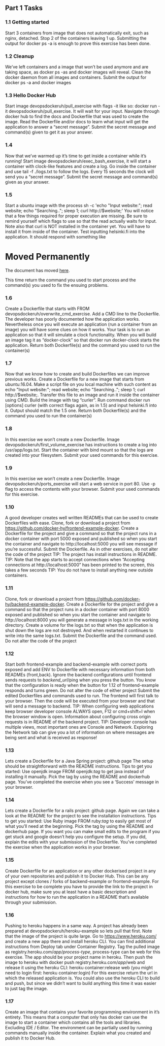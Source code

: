 ## Part 1 Tasks

### 1.1 Getting started

Start 3 containers from image that does not automatically exit, such as nginx, detached.
Stop 2 of the containers leaving 1 up.
Submitting the output for docker ps -a is enough to prove this exercise has been done.

### 1.2 Cleanup

We’ve left containers and a image that won’t be used anymore and are taking space, as docker ps -as and docker images will reveal.
Clean the docker daemon from all images and containers.
Submit the output for docker ps -a and docker images

### 1.3 Hello Docker Hub

Start image devopsdockeruh/pull_exercise with flags -it like so: docker run -it devopsdockeruh/pull_exercise. It will wait for your input. 
Navigate through docker hub to find the docs and Dockerfile that was used to create the image.
Read the Dockerfile and/or docs to learn what input will get the application to answer a “secret message”.
Submit the secret message and command(s) given to get it as your answer.

### 1.4
Now that we’ve warmed up it’s time to get inside a container while it’s running!
Start image devopsdockeruh/exec_bash_exercise, it will start a container with clock-like features and create a log. 
Go inside the container and use tail -f ./logs.txt to follow the logs. Every 15 seconds the clock will send you a “secret message”.
Submit the secret message and command(s) given as your answer.

### 1.5
Start a ubuntu image with the process sh -c 'echo "Input website:"; read website; echo "Searching.."; sleep 1; curl http://$website;'
You will notice that a few things required for proper execution are missing. Be sure to remind yourself which flags to use so that the read actually waits for input.
Note also that curl is NOT installed in the container yet. You will have to install it from inside of the container.
Test inputting helsinki.fi into the application. It should respond with something like

<html>
<head>
  <title>301 Moved Permanently</title>
</head>
<body>
  <h1>Moved Permanently</h1>
  <p>The document has moved <a href="http://www.helsinki.fi/">here</a>.</p>
</body>
</html>
This time return the command you used to start process and the command(s) you used to fix the ensuing problems.

### 1.6
Create a Dockerfile that starts with FROM devopsdockeruh/overwrite_cmd_exercise. Add a CMD line to the Dockerfile.
The developer has poorly documented how the application works. Nevertheless once you will execute an application (run a container from an image) you will have some clues on how it works. Your task is to run an application so that it will simulate a clock functionality.
When you will build an image tag it as “docker-clock” so that docker run docker-clock starts the application.
Return both Dockerfile(s) and the command you used to run the container(s)

### 1.7
Now that we know how to create and build Dockerfiles we can improve previous works.
Create a Dockerfile for a new image that starts from ubuntu:16.04.
Make a script file on you local machine with such content as echo "Input website:"; read website; echo "Searching.."; sleep 1; curl http://$website;. Transfer this file to an image and run it inside the container using CMD. Build the image with tag “curler”.
Run command docker run [options] curler (with correct flags again, as in 1.5) and input helsinki.fi into it. Output should match the 1.5 one.
Return both Dockerfile(s) and the command you used to run the container(s)

### 1.8
In this exercise we won’t create a new Dockerfile. Image devopsdockeruh/first_volume_exercise has instructions to create a log into /usr/app/logs.txt. Start the container with bind mount so that the logs are created into your filesystem.
Submit your used commands for this exercise.

### 1.9
In this exercise we won’t create a new Dockerfile. Image devopsdockeruh/ports_exercise will start a web service in port 80. Use -p flag to access the contents with your browser.
Submit your used commands for this exercise.

### 1.10
A good developer creates well written READMEs that can be used to create Dockerfiles with ease.
Clone, fork or download a project from https://github.com/docker-hy/frontend-example-docker.
Create a Dockerfile for the project and give a command so that the project runs in a docker container with port 5000 exposed and published so when you start the container and navigate to http://localhost:5000 you will see message if you’re successful.
Submit the Dockerfile.
As in other exercises, do not alter the code of the project
TIP: The project has install instructions in README.
TIP: Note that the app starts to accept connections when “Accepting connections at http://localhost:5000” has been printed to the screen, this takes a few seconds
TIP: You do not have to install anything new outside containers.

### 1.11
Clone, fork or download a project from https://github.com/docker-hy/backend-example-docker.
Create a Dockerfile for the project and give a command so that the project runs in a docker container with port 8000 exposed and published so when you start the container and navigate to http://localhost:8000 you will generate a message in logs.txt in the working directory.
Create a volume for the logs.txt so that when the application is shut down the logs are not destroyed. And when restarted it continues to write into the same logs.txt.
Submit the Dockerfile and the command used.
Do not alter the code of the project

### 1.12
Start both frontend-example and backend-example with correct ports exposed and add ENV to Dockerfile with necessary information from both READMEs (front,back).
Ignore the backend configurations until frontend sends requests to _backend_url_/ping when you press the button.
You know that the configuration is ready when the button for 1.12 of frontend-example responds and turns green.
Do not alter the code of either project
Submit the edited Dockerfiles and commands used to run.
The frontend will first talk to your browser. Then the code will be executed from your browser and that will send a message to backend.
TIP: When configuring web applications keep browser developer console ALWAYS open, F12 or cmd+shift+I when the browser window is open. Information about configuring cross origin requests is in README of the backend project.
TIP: Developer console has multiple views, most important ones are Console and Network. Exploring the Network tab can give you a lot of information on where messages are being sent and what is received as response!

### 1.13
Lets create a Dockerfile for a Java Spring project: github page
The setup should be straightforward with the README instructions. Tips to get you started:
Use openjdk image FROM openjdk:_tag_ to get java instead of installing it manually. Pick the tag by using the README and dockerhub page.
You’ve completed the exercise when you see a ‘Success’ message in your browser.

### 1.14
Lets create a Dockerfile for a rails project: github page.
Again we can take a look at the README for the project to see the installation instructions. Tips to get you started:
Use Ruby image FROM ruby:_tag_ to easily get most of what you’ll need at the beginning. Pick the tag by using the README and dockerhub page.
If you want you can make small edits to the program if you get stuck and google doesn’t help you configure the setup. If you did, explain the edits with your submission of the Dockerfile.
You’ve completed the exercise when the application works in your browser.

### 1.15
Create Dockerfile for an application or any other dockerised project in any of your own repositories and publish it to Docker Hub. This can be any project except clones / forks of backend-example or frontend-example.
For this exercise to be complete you have to provide the link to the project in docker hub, make sure you at least have a basic description and instructions for how to run the application in a README that’s available through your submission.

### 1.16
Pushing to heroku happens in a same way. A project has already been prepared at devopsdockeruh/heroku-example so lets pull that first. Note that the image of the project is quite large.
Go to https://www.heroku.com/ and create a new app there and install heroku CLI. You can find additional instructions from Deploy tab under Container Registry. Tag the pulled image as registry.heroku.com/_app_/_process-type_, process-type can be web for this exercise. The app should be your project name in heroku.
Then push the image to heroku with docker push registry.heroku.com/_app_/web and release it using the heroku CLI: heroku container:release web (you might need to login first: heroku container:login)
For this exercise return the url in which the released application is.
You could also use the heroku CLI to build and push, but since we didn’t want to build anything this time it was easier to just tag the image.

### 1.17
Create an image that contains your favorite programming environment in it’s entirety.
This means that a computer that only has docker can use the image to start a container which contains all the tools and libraries. Excluding IDE / Editor. The environment can be partially used by running commands manually inside the container.
Explain what you created and publish it to Docker Hub.

